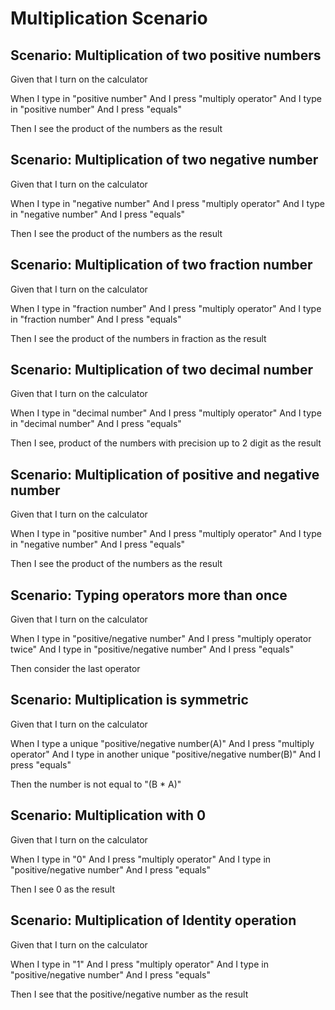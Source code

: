 # Multiplication Scenario

## Scenario: Multiplication of two positive numbers
  
  Given that I turn on the calculator
  
  When I type in "positive number"
  And I press "multiply operator"
  And I type in "positive number"
  And I press "equals"
  
  Then I see the product of the numbers as the result

## Scenario: Multiplication of two negative number
  
  Given that I turn on the calculator
  
  When I type in "negative number"
  And I press "multiply operator"
  And I type in "negative number"
  And I press "equals"
  
  Then I see the product of the numbers as the result

## Scenario: Multiplication of two fraction number
  
  Given that I turn on the calculator
  
  When I type in "fraction number"
  And I press "multiply operator"
  And I type in "fraction number"
  And I press "equals"
  
  Then I see the product of the numbers in fraction as the result

## Scenario: Multiplication of two decimal number
  
  Given that I turn on the calculator
  
  When I type in "decimal number"
  And I press "multiply operator"
  And I type in "decimal number"
  And I press "equals"
  
  Then I see, product of the numbers with precision up to 2 digit as the result

## Scenario: Multiplication of positive and negative number
  
  Given that I turn on the calculator
  
  When I type in "positive number"
  And I press "multiply operator"
  And I type in "negative number"
  And I press "equals"
  
  Then I see the product of the numbers as the result

## Scenario: Typing operators more than once
  
  Given that I turn on the calculator
  
  When I type in "positive/negative number"
  And I press "multiply operator twice"
  And I type in "positive/negative number"
  And I press "equals"
  
  Then consider the last operator

## Scenario: Multiplication is symmetric
  
  Given that I turn on the calculator
  
  When I type a unique "positive/negative number(A)"
  And I press "multiply operator"
  And I type in another unique "positive/negative number(B)"
  And I press "equals"
  
  Then the number is not equal to "(B * A)"

## Scenario: Multiplication with 0
  
  Given that I turn on the calculator
  
  When I type in "0"
  And I press "multiply operator"
  And I type in "positive/negative number"
  And I press "equals"
  
  Then I see 0 as the result

## Scenario: Multiplication of Identity operation
  
  Given that I turn on the calculator
  
  When I type in "1"
  And I press "multiply operator"
  And I type in "positive/negative number"
  And I press "equals"
  
  Then I see that the positive/negative number as the result
